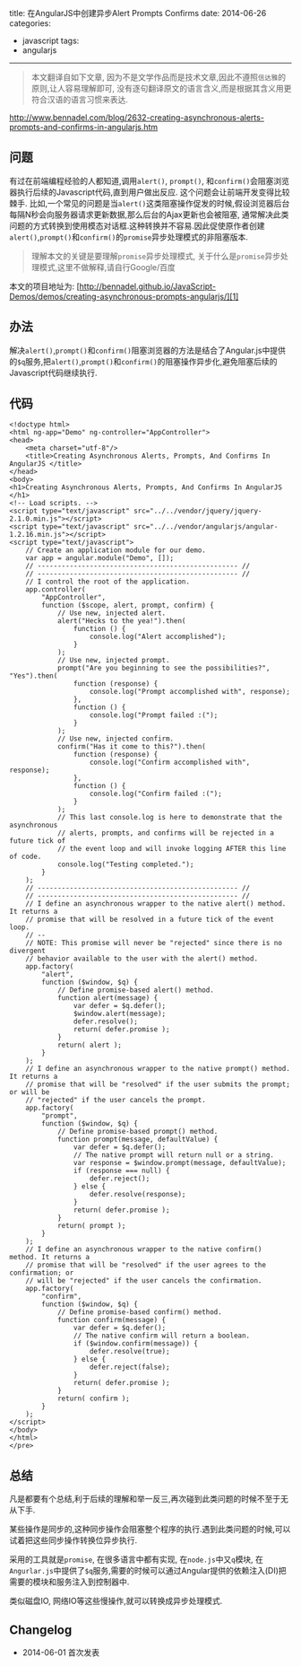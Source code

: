 title: 在AngularJS中创建异步Alert Prompts Confirms
date: 2014-06-26
categories:
- javascript
tags:
- angularjs
---

> 本文翻译自如下文章, 因为不是文学作品而是技术文章,因此不遵照`信达雅`的原则,让人容易理解即可, 没有逐句翻译原文的语言含义,而是根据其含义用更符合汉语的语言习惯来表达.

http://www.bennadel.com/blog/2632-creating-asynchronous-alerts-prompts-and-confirms-in-angularjs.htm

## 问题

有过在前端编程经验的人都知道,调用`alert()`, `prompt()`, 和`confirm()`会阻塞浏览器执行后续的Javascript代码,直到用户做出反应. 这个问题会让前端开发变得比较棘手.
比如,一个常见的问题是当`alert()`这类阻塞操作促发的时候,假设浏览器后台每隔N秒会向服务器请求更新数据,那么后台的Ajax更新也会被阻塞, 通常解决此类问题的方式转换到使用模态对话框.这种转换并不容易.因此促使原作者创建`alert()`,`prompt()`和`confirm()`的`promise`异步处理模式的非阻塞版本.

> 理解本文的关键是要理解`promise`异步处理模式, 关于什么是`promise`异步处理模式,这里不做解释,请自行Google/百度

本文的项目地址为: [http://bennadel.github.io/JavaScript-Demos/demos/creating-asynchronous-prompts-angularjs/][1]

<!-- more -->

## 办法

解决`alert()`,`prompt()`和`confirm()`阻塞浏览器的方法是结合了Angular.js中提供的`$q`服务,把`alert()`,`prompt()`和`confirm()`的阻塞操作异步化,避免阻塞后续的Javascript代码继续执行.

## 代码

```
<!doctype html>
<html ng-app="Demo" ng-controller="AppController">
<head>
    <meta charset="utf-8"/>
    <title>Creating Asynchronous Alerts, Prompts, And Confirms In AngularJS </title>
</head>
<body>
<h1>Creating Asynchronous Alerts, Prompts, And Confirms In AngularJS </h1>
<!-- Load scripts. -->
<script type="text/javascript" src="../../vendor/jquery/jquery-2.1.0.min.js"></script>
<script type="text/javascript" src="../../vendor/angularjs/angular-1.2.16.min.js"></script>
<script type="text/javascript">
    // Create an application module for our demo.
    var app = angular.module("Demo", []);
    // -------------------------------------------------- //
    // -------------------------------------------------- //
    // I control the root of the application.
    app.controller(
        "AppController",
        function ($scope, alert, prompt, confirm) {
            // Use new, injected alert.
            alert("Hecks to the yea!").then(
                function () {
                    console.log("Alert accomplished");
                }
            );
            // Use new, injected prompt.
            prompt("Are you beginning to see the possibilities?", "Yes").then(
                function (response) {
                    console.log("Prompt accomplished with", response);
                },
                function () {
                    console.log("Prompt failed :(");
                }
            );
            // Use new, injected confirm.
            confirm("Has it come to this?").then(
                function (response) {
                    console.log("Confirm accomplished with", response);
                },
                function () {
                    console.log("Confirm failed :(");
                }
            );
            // This last console.log is here to demonstrate that the asynchronous
            // alerts, prompts, and confirms will be rejected in a future tick of
            // the event loop and will invoke logging AFTER this line of code.
            console.log("Testing completed.");
        }
    );
    // -------------------------------------------------- //
    // -------------------------------------------------- //
    // I define an asynchronous wrapper to the native alert() method. It returns a
    // promise that will be resolved in a future tick of the event loop.
    // --
    // NOTE: This promise will never be "rejected" since there is no divergent
    // behavior available to the user with the alert() method.
    app.factory(
        "alert",
        function ($window, $q) {
            // Define promise-based alert() method.
            function alert(message) {
                var defer = $q.defer();
                $window.alert(message);
                defer.resolve();
                return( defer.promise );
            }
            return( alert );
        }
    );
    // I define an asynchronous wrapper to the native prompt() method. It returns a
    // promise that will be "resolved" if the user submits the prompt; or will be
    // "rejected" if the user cancels the prompt.
    app.factory(
        "prompt",
        function ($window, $q) {
            // Define promise-based prompt() method.
            function prompt(message, defaultValue) {
                var defer = $q.defer();
                // The native prompt will return null or a string.
                var response = $window.prompt(message, defaultValue);
                if (response === null) {
                    defer.reject();
                } else {
                    defer.resolve(response);
                }
                return( defer.promise );
            }
            return( prompt );
        }
    );
    // I define an asynchronous wrapper to the native confirm() method. It returns a
    // promise that will be "resolved" if the user agrees to the confirmation; or
    // will be "rejected" if the user cancels the confirmation.
    app.factory(
        "confirm",
        function ($window, $q) {
            // Define promise-based confirm() method.
            function confirm(message) {
                var defer = $q.defer();
                // The native confirm will return a boolean.
                if ($window.confirm(message)) {
                    defer.resolve(true);
                } else {
                    defer.reject(false);
                }
                return( defer.promise );
            }
            return( confirm );
        }
    );
</script>
</body>
</html>
</pre>
```

## 总结

凡是都要有个总结,利于后续的理解和举一反三,再次碰到此类问题的时候不至于无从下手.

某些操作是同步的,这种同步操作会阻塞整个程序的执行.遇到此类问题的时候,可以试着把这些同步操作转换位异步执行.

采用的工具就是`promise`, 在很多语言中都有实现, 在`node.js`中又`q`模块, 在`Angurlar.js`中提供了`$q`服务,需要的时候可以通过Angular提供的依赖注入(DI)把需要的模块和服务注入到控制器中.

类似磁盘IO, 网络IO等这些慢操作,就可以转换成异步处理模式.

## Changelog

- 2014-06-01 首次发表


  [1]: http://bennadel.github.io/JavaScript-Demos/demos/creating-asynchronous-prompts-angularjs/